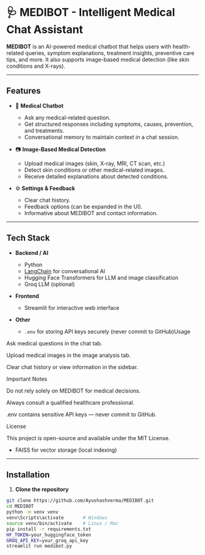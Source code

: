 # 🩺 MEDIBOT - Intelligent Medical Chat Assistant

**MEDIBOT** is an AI-powered medical chatbot that helps users with health-related queries, symptom explanations, treatment insights, preventive care tips, and more. It also supports image-based medical detection (like skin conditions and X-rays).

---

## Features

- 💬 **Medical Chatbot**
  - Ask any medical-related question.
  - Get structured responses including symptoms, causes, prevention, and treatments.
  - Conversational memory to maintain context in a chat session.

- 📷 **Image-Based Medical Detection**
  - Upload medical images (skin, X-ray, MRI, CT scan, etc.)
  - Detect skin conditions or other medical-related images.
  - Receive detailed explanations about detected conditions.

- ⚙️ **Settings & Feedback**
  - Clear chat history.
  - Feedback options (can be expanded in the UI).
  - Informative about MEDIBOT and contact information.

---

## Tech Stack

- **Backend / AI**
  - Python
  - [LangChain](https://www.langchain.com/) for conversational AI
  - Hugging Face Transformers for LLM and image classification
  - Groq LLM (optional)
  
- **Frontend**
  - Streamlit for interactive web interface

- **Other**
  - `.env` for storing API keys securely (never commit to GitHub)Usage

Ask medical questions in the chat tab.

Upload medical images in the image analysis tab.

Clear chat history or view information in the sidebar.

Important Notes

Do not rely solely on MEDIBOT for medical decisions.

Always consult a qualified healthcare professional.

.env contains sensitive API keys — never commit to GitHub.

License

This project is open-source and available under the MIT License.
  - FAISS for vector storage (local indexing)

---

## Installation

1. **Clone the repository**
```bash
git clone https://github.com/Ayushashverma/MEDIBOT.git
cd MEDIBOT
python -m venv venv
venv\Scripts\activate       # Windows
source venv/bin/activate    # Linux / Mac
pip install -r requirements.txt
HF_TOKEN=your_huggingface_token
GROQ_API_KEY=your_groq_api_key
streamlit run medibot.py
